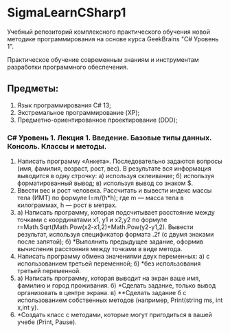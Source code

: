 # SigmaLearnCSharp1

Учебный репозиторий комплексного практического обучения новой методике программирования на основе курса GeekBrains "C# Уровень 1".

Практическое обучение современным знаниям и инструментам разработки программного обеспечения.

## Предметы:

1) Язык программирования C# 13;
2) Экстремальное программирование (XP);
3) Предметно-ориентированное проектирование (DDD);

### C# Уровень 1. Лекция 1. Введение. Базовые типы данных. Консоль. Классы и методы.

1) Написать программу «Анкета». Последовательно задаются вопросы (имя, фамилия, возраст, рост, вес). В результате вся информация выводится в одну строчку: а) используя склеивание; б) используя форматированный вывод; в) используя вывод со знаком $.
2) Ввести вес и рост человека. Рассчитать и вывести индекс массы тела (ИМТ) по формуле I=m/(h*h); где m — масса тела в килограммах, h — рост в метрах.
3) а) Написать программу, которая подсчитывает расстояние между точками с координатами x1, y1 и x2,y2 по формуле r=Math.Sqrt(Math.Pow(x2-x1,2)+Math.Pow(y2-y1,2). Вывести результат, используя спецификатор формата .2f (с двумя знаками после запятой); б) *Выполнить предыдущее задание, оформив вычисления расстояния между точками в виде метода.
4) Написать программу обмена значениями двух переменных: а) с использованием третьей переменной; б) *без использования третьей переменной.
5) а) Написать программу, которая выводит на экран ваше имя, фамилию и город проживания. б) *Сделать задание, только вывод организовать в центре экрана. в) **Сделать задание б с использованием собственных методов (например, Print(string ms, int x,int y).
6) *Создать класс с методами, которые могут пригодиться в вашей учебе (Print, Pause).

